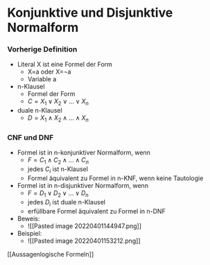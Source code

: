 # Konjunktive und Disjunktive Normalform
### Vorherige Definition
+ Literal X ist eine Formel der Form
	+ X=a oder X=¬a
	+ Variable a
+ n-Klausel
	+ Formel der Form
	+ $C=X_1∨X_2∨...∨X_n$
+ duale n-Klausel
	+ $D=X_1∧X_2∧...∧X_n$


### CNF und DNF
+ Formel ist in n-konjunktiver Normalform, wenn
	+ $F=C_1∧C_2∧...∧C_n$
	+ jedes $C_i$ ist n-Klausel
	+ Formel äquivalent zu Formel in n-KNF, wenn keine Tautologie
+ Formel ist in n-disjunktiver Normalform, wenn
	+ $F=D_1∨D_2∨...∨D_n$
	+ jedes $D_i$ ist duale n-Klausel
	+ erfüllbare Formel äquivalent zu Formel in n-DNF
+ Beweis:
	+ ![[Pasted image 20220401144947.png]]
+ Beispiel:
	+ ![[Pasted image 20220401153212.png]]




[[Aussagenlogische Formeln]]